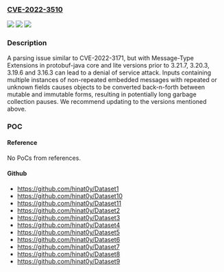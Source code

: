 ### [CVE-2022-3510](https://cve.mitre.org/cgi-bin/cvename.cgi?name=CVE-2022-3510)
![](https://img.shields.io/static/v1?label=Product&message=ProtocolBuffers&color=blue)
![](https://img.shields.io/static/v1?label=Version&message=%3D%203.21.0%20&color=brighgreen)
![](https://img.shields.io/static/v1?label=Vulnerability&message=n%2Fa&color=brighgreen)

### Description

A parsing issue similar to CVE-2022-3171, but with Message-Type Extensions in protobuf-java core and lite versions prior to 3.21.7, 3.20.3, 3.19.6 and 3.16.3 can lead to a denial of service attack. Inputs containing multiple instances of non-repeated embedded messages with repeated or unknown fields causes objects to be converted back-n-forth between mutable and immutable forms, resulting in potentially long garbage collection pauses. We recommend updating to the versions mentioned above.

### POC

#### Reference
No PoCs from references.

#### Github
- https://github.com/hinat0y/Dataset1
- https://github.com/hinat0y/Dataset10
- https://github.com/hinat0y/Dataset11
- https://github.com/hinat0y/Dataset2
- https://github.com/hinat0y/Dataset3
- https://github.com/hinat0y/Dataset4
- https://github.com/hinat0y/Dataset5
- https://github.com/hinat0y/Dataset6
- https://github.com/hinat0y/Dataset7
- https://github.com/hinat0y/Dataset8
- https://github.com/hinat0y/Dataset9

